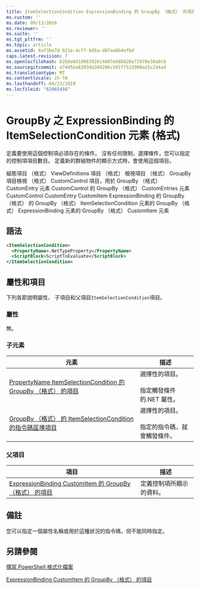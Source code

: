 ```yaml
---
title: ItemSelectionCondition ExpressionBinding 的 GroupBy （格式） 的項目 |Microsoft Docs
ms.custom: ''
ms.date: 09/13/2016
ms.reviewer: ''
ms.suite: ''
ms.tgt_pltfrm: ''
ms.topic: article
ms.assetid: 6af3be7d-921e-4cf7-bd5a-d87aa0b4efbd
caps.latest.revision: 7
ms.openlocfilehash: b2b0a0d1996392614807e08b820a72978e38a0cb
ms.sourcegitcommit: e7445ba8203da304286c591ff513900ad1c244a4
ms.translationtype: MT
ms.contentlocale: zh-TW
ms.lasthandoff: 04/23/2019
ms.locfileid: "62065456"
---
```

# <a name="itemselectioncondition-element-for-expressionbinding-for-groupby-format"></a>GroupBy 之 ExpressionBinding 的 ItemSelectionCondition 元素 (格式)

定義要使用這個控制項必須存在的條件。 沒有任何限制，選擇條件，您可以指定的控制項項目數目。 定義新的群組物件的顯示方式時，會使用這個項目。

組態項目 （格式） ViewDefinitions 項目 （格式） 檢視項目 （格式） GroupBy 項目檢視 （格式） CustomControl 項目，用於 GroupBy （格式） CustomEntry 元素 CustomControl 的 GroupBy （格式） CustomEntries 元素CustomControl CustomEntry CustomItem ExpressionBinding 的 GroupBy （格式） 的 GroupBy （格式） ItemSelectionCondition 元素的 GroupBy （格式） ExpressionBinding 元素的 GroupBy （格式） CustomItem 元素

## <a name="syntax"></a>語法

```xml
<ItemSelectionCondition>
  <PropertyName>.NetTypeProperty</PropertyName>
  <ScriptBlock>ScriptToEvaluate</ScriptBlock>
</ItemSelectionCondition>
```

## <a name="attributes-and-elements"></a>屬性和項目

下列各節說明屬性、 子項目和父項目`ItemSelectionCondition`項目。

### <a name="attributes"></a>屬性

無。

### <a name="child-elements"></a>子元素

|元素|描述|
|-------------|-----------------|
|[PropertyName ItemSelectionCondition 的 GroupBy （格式） 的項目](./propertyname-element-for-itemselectioncondition-for-groupby-format.md)|選擇性的項目。<br /><br /> 指定觸發條件的.NET 屬性。|
|[GroupBy （格式） 的 ItemSelectionCondition 的指令碼區塊項目](./scriptblock-element-for-itemselectioncondition-for-groupby-format.md)|選擇性的項目。<br /><br /> 指定的指令碼，就會觸發條件。|

### <a name="parent-elements"></a>父項目

|項目|描述|
|-------------|-----------------|
|[ExpressionBinding CustomItem 的 GroupBy （格式） 的項目](./expressionbinding-element-for-customitem-for-groupby-format.md)|定義控制項所顯示的資料。|

## <a name="remarks"></a>備註

您可以指定一個屬性名稱或用於這種狀況的指令碼，但不能同時指定。

## <a name="see-also"></a>另請參閱

[撰寫 PowerShell 格式化檔案](./writing-a-powershell-formatting-file.md)

[ExpressionBinding CustomItem 的 GroupBy （格式） 的項目](./expressionbinding-element-for-customitem-for-groupby-format.md)

